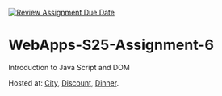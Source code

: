 [![Review Assignment Due Date](https://classroom.github.com/assets/deadline-readme-button-22041afd0340ce965d47ae6ef1cefeee28c7c493a6346c4f15d667ab976d596c.svg)](https://classroom.github.com/a/URRZ2TIg)
# WebApps-S25-Assignment-6
Introduction to Java Script and DOM

Hosted at: [City](https://44-563-webapps-s25.github.io/44563-webapps-s25-assignment6-grahowe/city.html), [Discount](https://44-563-webapps-s25.github.io/44563-webapps-s25-assignment6-grahowe/discount.html), [Dinner](https://44-563-webapps-s25.github.io/44563-webapps-s25-assignment6-grahowe/dinner.html).
